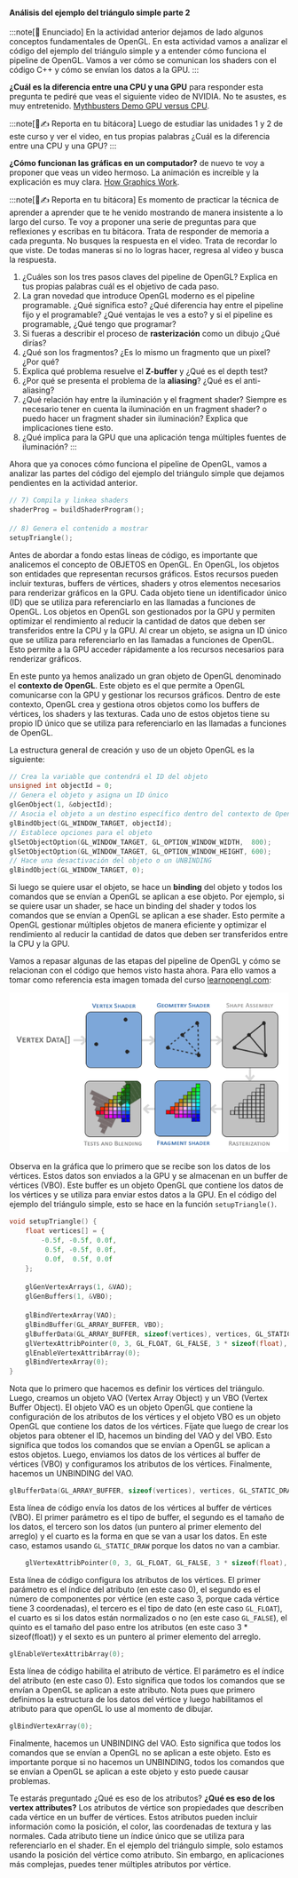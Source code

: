 #### Análisis del ejemplo del triángulo simple parte 2

:::note[🎯 Enunciado]
En la actividad anterior dejamos de lado algunos conceptos fundamentales de OpenGL. En esta actividad vamos a analizar el código del ejemplo del triángulo simple y a entender cómo funciona el pipeline de OpenGL. Vamos a ver cómo se comunican los shaders con el código C++ y cómo se envían los datos a la GPU.
:::

**¿Cuál es la diferencia entre una CPU y una GPU** para responder esta pregunta te pediré que veas el siguiente 
video de NVIDIA. No te asustes, es muy entretenido. [Mythbusters Demo GPU versus CPU](https://youtu.be/-P28LKWTzrI?si=fJJAHQJp44OLiKJk).

:::note[🧐✍️ Reporta en tu bitácora]
Luego de estudiar las unidades 1 y 2 de este curso y ver el video, en tus propias palabras ¿Cuál es la diferencia 
entre una CPU y una GPU? 
:::

**¿Cómo funcionan las gráficas en un computador?** de nuevo te voy a proponer que veas un video hermoso. La animación 
es increíble y la explicación es muy clara. [How Graphics Work](https://youtu.be/C8YtdC8mxTU?si=t41oXWfbK2Q3TSzf).

:::note[🧐✍️ Reporta en tu bitácora]
Es momento de practicar la técnica de aprender a aprender que te he venido mostrando de manera insistente a lo largo 
del curso. Te voy a proponer una serie de preguntas para que reflexiones y escribas en tu bitácora. Trata de responder 
de memoria a cada pregunta. No busques la respuesta en el video. Trata de recordar lo que viste. De todas maneras 
si no lo logras hacer, regresa al video y busca la respuesta.

1.  ¿Cuáles son los tres pasos claves del pipeline de OpenGL? Explica en tus propias palabras cuál es el objetivo 
de cada paso.
2. La gran novedad que introduce OpenGL moderno es el pipeline programable. ¿Qué significa esto? ¿Qué
diferencia hay entre el pipeline fijo y el programable? ¿Qué ventajas le ves a esto? y si el pipeline es programable, ¿Qué tengo 
que programar?
3. Si fueras a describir el proceso de **rasterización** como un dibujo ¿Qué dirías?
4. ¿Qué son los fragmentos? ¿Es lo mismo un fragmento que un pixel? ¿Por qué?
5. Explica qué problema resuelve el **Z-buffer** y ¿Qué es el depth test?
6. ¿Por qué se presenta el problema de la **aliasing**? ¿Qué es el anti-aliasing?
7. ¿Qué relación hay entre la iluminación y el fragment shader? Siempre es necesario tener en cuenta la iluminación 
en un fragment shader? o puedo hacer un fragment shader sin iluminación? Explica que implicaciones tiene esto.
8. ¿Qué implica para la GPU que una aplicación tenga múltiples fuentes de iluminación?
:::

Ahora que ya conoces cómo funciona el pipeline de OpenGL, vamos a analizar las partes del código del ejemplo del triángulo simple 
que dejamos pendientes en la actividad anterior. 

```cpp	
// 7) Compila y linkea shaders
shaderProg = buildShaderProgram();

// 8) Genera el contenido a mostrar
setupTriangle();
```

Antes de abordar a fondo estas líneas de código, es importante que analicemos el concepto de OBJETOS en OpenGL.
En OpenGL, los objetos son entidades que representan recursos gráficos. Estos recursos pueden incluir texturas, buffers de vértices, shaders y otros elementos necesarios para renderizar gráficos en la GPU. Cada objeto tiene un identificador único (ID) que se utiliza para referenciarlo en las llamadas a funciones de OpenGL.
Los objetos en OpenGL son gestionados por la GPU y permiten optimizar el rendimiento al reducir la cantidad de datos que deben ser transferidos entre la CPU y la GPU. Al crear un objeto, se asigna un ID único que se utiliza para referenciarlo en las llamadas a funciones de OpenGL. Esto permite a la GPU acceder rápidamente a los recursos necesarios para renderizar gráficos.

En este punto ya hemos analizado un gran objeto de OpenGL denominado el **contexto de OpenGL**. Este objeto es el que permite a OpenGL comunicarse con la GPU y gestionar los recursos gráficos. Dentro de este contexto, OpenGL crea y gestiona otros objetos como los buffers de vértices, los shaders y las texturas. Cada uno de estos objetos tiene su propio ID único que se utiliza para referenciarlo en las llamadas a funciones de OpenGL.

La estructura general de creación y uso de un objeto OpenGL es la siguiente:

```cpp
// Crea la variable que contendrá el ID del objeto
unsigned int objectId = 0;
// Genera el objeto y asigna un ID único
glGenObject(1, &objectId);
// Asocia el objeto a un destino específico dentro del contexto de OpenGL.
glBindObject(GL_WINDOW_TARGET, objectId);
// Establece opciones para el objeto
glSetObjectOption(GL_WINDOW_TARGET, GL_OPTION_WINDOW_WIDTH,  800);
glSetObjectOption(GL_WINDOW_TARGET, GL_OPTION_WINDOW_HEIGHT, 600);
// Hace una desactivación del objeto o un UNBINDING
glBindObject(GL_WINDOW_TARGET, 0);
``` 

Si luego se quiere usar el objeto, se hace un **binding** del objeto y todos los comandos que se envían a OpenGL 
se aplican a ese objeto. Por ejemplo, si se quiere usar un shader, se hace un binding del shader y todos los comandos que se envían a OpenGL se aplican a ese shader. Esto permite a OpenGL gestionar múltiples objetos de manera eficiente y optimizar el rendimiento al reducir la cantidad de datos que deben ser transferidos entre la CPU y la GPU.

Vamos a repasar algunas de las etapas del pipeline de OpenGL y cómo se relacionan con el código que hemos visto hasta ahora. Para 
ello vamos a tomar como referencia esta imagen tomada del curso [learnopengl.com](https://learnopengl.com/Getting-started/Hello-Triangle):

![render pipeline](../../../../assets/pipeline.png)

Observa en la gráfica que lo primero que se recibe son los datos de los vértices. Estos datos son
enviados a la GPU y se almacenan en un buffer de vértices (VBO). Este buffer es un objeto OpenGL que contiene los datos de los vértices y se utiliza para enviar estos datos a la GPU. En el código del ejemplo del triángulo simple, esto se hace en la función `setupTriangle()`.

```cpp
void setupTriangle() {
	float vertices[] = {
		-0.5f, -0.5f, 0.0f,
		 0.5f, -0.5f, 0.0f,
		 0.0f,  0.5f, 0.0f
	};

	glGenVertexArrays(1, &VAO);
	glGenBuffers(1, &VBO);

	glBindVertexArray(VAO);
	glBindBuffer(GL_ARRAY_BUFFER, VBO);
	glBufferData(GL_ARRAY_BUFFER, sizeof(vertices), vertices, GL_STATIC_DRAW);
	glVertexAttribPointer(0, 3, GL_FLOAT, GL_FALSE, 3 * sizeof(float), (void*)0);
	glEnableVertexAttribArray(0);
	glBindVertexArray(0);
}
```

Nota que lo primero que hacemos es definir los vértices del triángulo. Luego, creamos un objeto VAO (Vertex Array Object) y un VBO (Vertex Buffer Object). El objeto VAO es un objeto OpenGL que contiene la configuración de los atributos de los vértices y el objeto VBO es un objeto OpenGL que contiene los datos de los vértices. Fíjate que luego de crear los objetos para obtener el ID, hacemos un binding del VAO y del VBO. Esto significa que todos los comandos que se envían a OpenGL se aplican a estos objetos. Luego, enviamos los datos de los vértices al buffer de vértices (VBO) y configuramos los atributos de los vértices. Finalmente, hacemos un UNBINDING del VAO.

```cpp
glBufferData(GL_ARRAY_BUFFER, sizeof(vertices), vertices, GL_STATIC_DRAW);
```

Esta línea de código envía los datos de los vértices al buffer de vértices (VBO). El primer parámetro es el tipo de buffer, el segundo es el tamaño de los datos, el tercero son los datos (un puntero al primer elemento del arreglo) y el cuarto es la forma en que se van a usar los datos. En este caso, estamos usando `GL_STATIC_DRAW` porque los datos no van a cambiar.

```cpp
	glVertexAttribPointer(0, 3, GL_FLOAT, GL_FALSE, 3 * sizeof(float), (void*)0);
```

Esta línea de código configura los atributos de los vértices. El primer parámetro es el índice del atributo (en este caso 0), el segundo es el número de componentes por vértice (en este caso 3, porque cada vértice tiene 3 coordenadas), el tercero es el tipo de dato (en este caso `GL_FLOAT`), el cuarto es si los datos están normalizados o no (en este caso `GL_FALSE`), el quinto es el tamaño del paso entre los atributos (en este caso 3 * sizeof(float)) y el sexto es un puntero al primer elemento del arreglo.

```cpp
glEnableVertexAttribArray(0);
```

Esta línea de código habilita el atributo de vértice. El parámetro es el índice del atributo (en este caso 0). Esto significa que todos los comandos que se envían a OpenGL se aplican a este atributo. Nota pues que primero definimos la estructura de los datos 
del vértice y luego habilitamos el atributo para que openGL lo use al momento de dibujar.

```cpp
glBindVertexArray(0);
```

Finalmente, hacemos un UNBINDING del VAO. Esto significa que todos los comandos que se envían a OpenGL no se aplican a este objeto. Esto es importante porque si no hacemos un UNBINDING, todos los comandos que se envían a OpenGL se aplican a este objeto y esto puede causar problemas.

Te estarás preguntado ¿Qué es eso de los atributos? **¿Qué es eso de los vertex attributes?**
Los atributos de vértice son propiedades que describen cada vértice en un buffer de vértices. Estos atributos pueden incluir información como la posición, el color, las coordenadas de textura y las normales. Cada atributo tiene un índice único que se utiliza para referenciarlo en el shader. En el ejemplo del triángulo simple, solo estamos usando la posición del vértice como atributo. Sin embargo, en aplicaciones más complejas, puedes tener múltiples atributos por vértice.




